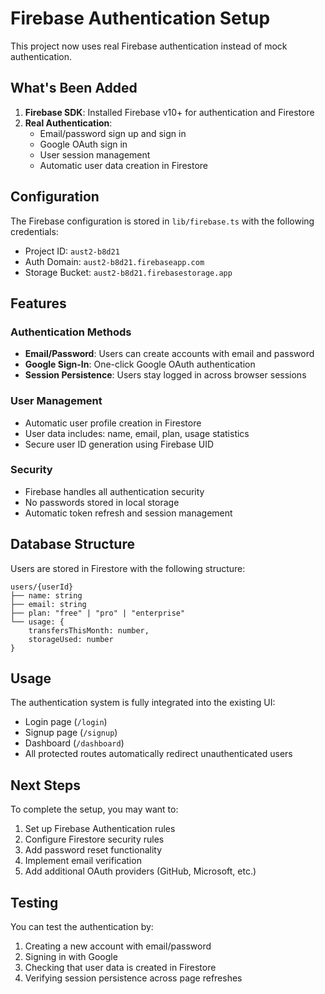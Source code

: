 # Firebase Authentication Setup

This project now uses real Firebase authentication instead of mock authentication.

## What's Been Added

1. **Firebase SDK**: Installed Firebase v10+ for authentication and Firestore
2. **Real Authentication**: 
   - Email/password sign up and sign in
   - Google OAuth sign in
   - User session management
   - Automatic user data creation in Firestore

## Configuration

The Firebase configuration is stored in `lib/firebase.ts` with the following credentials:
- Project ID: `aust2-b8d21`
- Auth Domain: `aust2-b8d21.firebaseapp.com`
- Storage Bucket: `aust2-b8d21.firebasestorage.app`

## Features

### Authentication Methods
- **Email/Password**: Users can create accounts with email and password
- **Google Sign-In**: One-click Google OAuth authentication
- **Session Persistence**: Users stay logged in across browser sessions

### User Management
- Automatic user profile creation in Firestore
- User data includes: name, email, plan, usage statistics
- Secure user ID generation using Firebase UID

### Security
- Firebase handles all authentication security
- No passwords stored in local storage
- Automatic token refresh and session management

## Database Structure

Users are stored in Firestore with the following structure:
```
users/{userId}
├── name: string
├── email: string
├── plan: "free" | "pro" | "enterprise"
└── usage: {
    transfersThisMonth: number,
    storageUsed: number
}
```

## Usage

The authentication system is fully integrated into the existing UI:
- Login page (`/login`)
- Signup page (`/signup`)
- Dashboard (`/dashboard`)
- All protected routes automatically redirect unauthenticated users

## Next Steps

To complete the setup, you may want to:
1. Set up Firebase Authentication rules
2. Configure Firestore security rules
3. Add password reset functionality
4. Implement email verification
5. Add additional OAuth providers (GitHub, Microsoft, etc.)

## Testing

You can test the authentication by:
1. Creating a new account with email/password
2. Signing in with Google
3. Checking that user data is created in Firestore
4. Verifying session persistence across page refreshes
